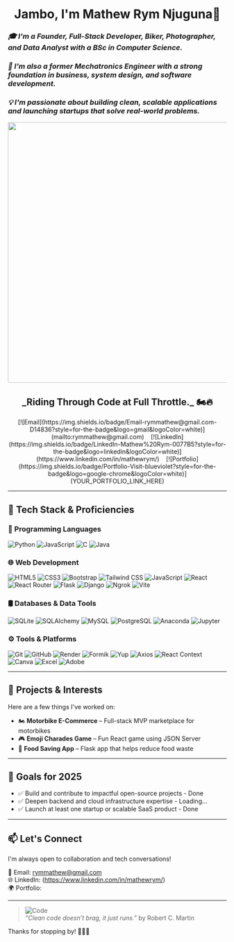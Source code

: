 
<h1 align="center">Jambo, I'm Mathew Rym Njuguna👋</h1>

### _🎓 I'm a Founder, Full-Stack Developer, Biker, Photographer, and Data Analyst with a BSc in Computer Science._
### _🔧 I’m also a former Mechatronics Engineer with a strong foundation in business, system design, and software development._

### _💡 I'm passionate about building clean, scalable applications and launching startups that solve real-world problems._




<p align="center">
  <img src="https://media.giphy.com/media/v1.Y2lkPWVjZjA1ZTQ3cDA4ZW81dThwdWtlcWhmZ3RhOHByd3RkMHdicjNqNmx5NGQ0cjE3byZlcD12MV9naWZzX3JlbGF0ZWQmY3Q9Zw/OYbOUgrQR85orq8O1f/giphy.gif" width=600"  />
</p>

<h2 align="center"> _Riding Through Code at Full Throttle._ 🏍️🔥</h2>

<p align="center">
[![Email](https://img.shields.io/badge/Email-rymmathew@gmail.com-D14836?style=for-the-badge&logo=gmail&logoColor=white)](mailto:rymmathew@gmail.com)
&nbsp;&nbsp;
[![LinkedIn](https://img.shields.io/badge/LinkedIn-Mathew%20Rym-0077B5?style=for-the-badge&logo=linkedin&logoColor=white)](https://www.linkedin.com/in/mathewrym/)
&nbsp;&nbsp;
[![Portfolio](https://img.shields.io/badge/Portfolio-Visit-blueviolet?style=for-the-badge&logo=google-chrome&logoColor=white)](YOUR_PORTFOLIO_LINK_HERE)
</p>


---

## 🚀 Tech Stack & Proficiencies

### 🧠 Programming Languages
![Python](https://img.shields.io/badge/-Python-3776AB?logo=python&logoColor=white)
![JavaScript](https://img.shields.io/badge/-JavaScript-F7DF1E?logo=javascript&logoColor=black)
![C](https://img.shields.io/badge/-C-A8B9CC?logo=c&logoColor=black)
![Java](https://img.shields.io/badge/-Java-007396?logo=java&logoColor=white)

### 🌐 Web Development
![HTML5](https://img.shields.io/badge/-HTML5-E34F26?logo=html5&logoColor=white)
![CSS3](https://img.shields.io/badge/-CSS3-1572B6?logo=css3&logoColor=white)
![Bootstrap](https://img.shields.io/badge/-Bootstrap-7952B3?logo=bootstrap&logoColor=white)
![Tailwind CSS](https://img.shields.io/badge/-TailwindCSS-38B2AC?logo=tailwindcss&logoColor=white)
![JavaScript](https://img.shields.io/badge/-JavaScript-F7DF1E?logo=javascript&logoColor=black)
![React](https://img.shields.io/badge/-React-61DAFB?logo=react&logoColor=black)
![React Router](https://img.shields.io/badge/-React%20Router-CA4245?logo=reactrouter&logoColor=white)
![Flask](https://img.shields.io/badge/-Flask-000000?logo=flask&logoColor=white)
![Django](https://img.shields.io/badge/-Django-092E20?logo=django&logoColor=white)
![Ngrok](https://img.shields.io/badge/-Ngrok-1F1F1F?logo=ngrok&logoColor=white)
![Vite](https://img.shields.io/badge/-Vite-646CFF?logo=vite&logoColor=white)

### 🛢️ Databases & Data Tools
![SQLite](https://img.shields.io/badge/-SQLite-003B57?logo=sqlite&logoColor=white)
![SQLAlchemy](https://img.shields.io/badge/-SQLAlchemy-FF5733?logoColor=white)
![MySQL](https://img.shields.io/badge/-MySQL-4479A1?logo=mysql&logoColor=white)
![PostgreSQL](https://img.shields.io/badge/-PostgreSQL-336791?logo=postgresql&logoColor=white)
![Anaconda](https://img.shields.io/badge/-Anaconda-44A833?logo=anaconda&logoColor=white)
![Jupyter](https://img.shields.io/badge/-Jupyter-F37626?logo=jupyter&logoColor=white)

### ⚙️ Tools & Platforms
![Git](https://img.shields.io/badge/-Git-F05032?logo=git&logoColor=white)
![GitHub](https://img.shields.io/badge/-GitHub-181717?logo=github&logoColor=white)
![Render](https://img.shields.io/badge/-Render-00979D?logo=render&logoColor=white)
![Formik](https://img.shields.io/badge/-Formik-EF5350?logoColor=white)
![Yup](https://img.shields.io/badge/-Yup-3F51B5?logoColor=white)
![Axios](https://img.shields.io/badge/-Axios-5A29E4?logo=axios&logoColor=white)
![React Context](https://img.shields.io/badge/-React%20Context-61DAFB?logo=react&logoColor=black)
![Canva](https://img.shields.io/badge/-Canva-00C4CC?logo=canva&logoColor=white)
![Excel](https://img.shields.io/badge/-Microsoft%20Excel-217346?logo=microsoft-excel&logoColor=white)
![Adobe](https://img.shields.io/badge/-Adobe-FF0000?logo=adobe&logoColor=white)


---

## 🧠 Projects & Interests

Here are a few things I've worked on:
 
- 🏍️ **Motorbike E-Commerce** – Full-stack MVP marketplace for motorbikes  
- 🎮 **Emoji Charades Game** – Fun React game using JSON Server  
- 🍲 **Food Saving App** – Flask app that helps reduce food waste  


---

## 🎯 Goals for 2025

- ✅ Build and contribute to impactful open-source projects  - Done
- ✅ Deepen backend and cloud infrastructure expertise  - Loading...
- ✅ Launch at least one startup or scalable SaaS product - Done

---

## 📫 Let's Connect

I'm always open to collaboration and tech conversations!

📧 Email: [rymmathew@gmail.com](mailto:rymmathew@gmail.com)  
🌐 LinkedIn: (https://www.linkedin.com/in/mathewrym/)  
🌍 Portfolio:


---

> ![Code](https://img.shields.io/badge/-Code%20Wisdom-4CAF50?style=flat-square&logo=markdown)  
> *“Clean code doesn’t brag, it just runs.”*  by  Robert C. Martin


Thanks for stopping by! 👨‍💻✨


<!--
**Mathew-Rym/Mathew-Rym** is a ✨ _special_ ✨ repository because its `README.md` (this file) appears on your GitHub profile.

Here are some ideas to get you started:

- 🔭 I’m currently working on ...
- 🌱 I’m currently learning ...
- 👯 I’m looking to collaborate on ...
- 🤔 I’m looking for help with ...
- 💬 Ask me about ...
- 📫 How to reach me: ...
- 😄 Pronouns: ...
- ⚡ Fun fact: ...
-->
